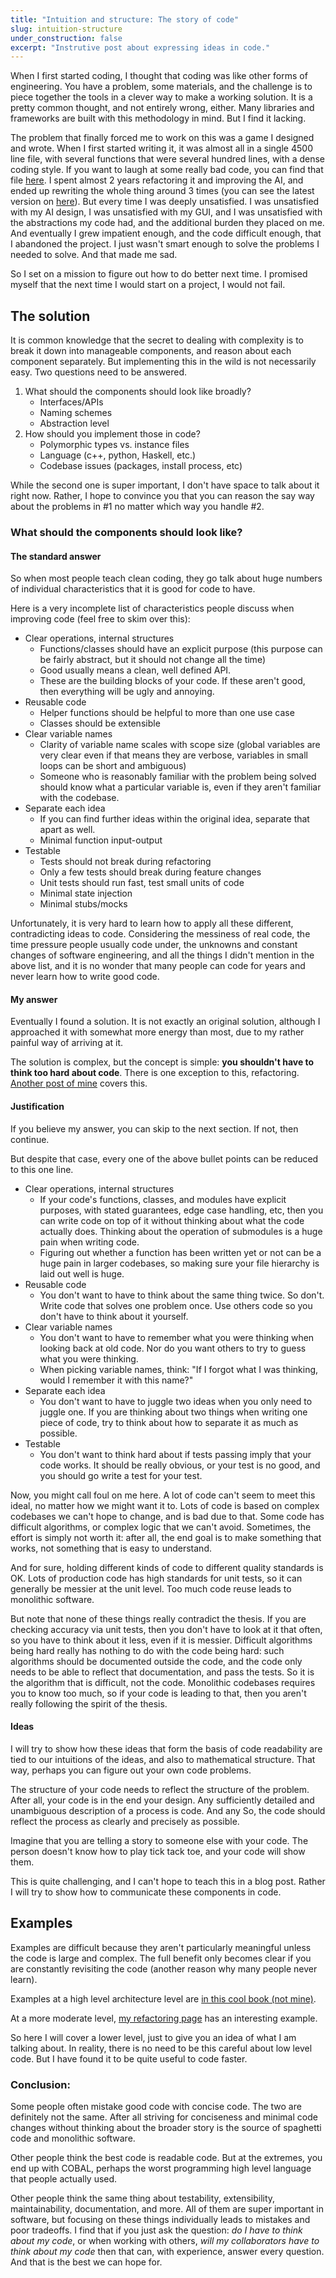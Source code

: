 ```yaml
---
title: "Intuition and structure: The story of code"
slug: intuition-structure
under_construction: false
excerpt: "Instrutive post about expressing ideas in code."
---
```


When I first started coding, I thought that coding was like other forms of engineering. You have a problem, some materials, and the challenge is to piece together the tools in a clever way to make a working solution. It is a pretty common thought, and not entirely wrong, either. Many libraries and frameworks are built with this methodology in mind. But I find it lacking.

The problem that finally forced me to work on this was a game I designed and wrote. When I first started writing it, it was almost all in a single 4500 line file, with several functions that were several hundred lines, with a dense coding style. If you want to laugh at some really bad code, you can find that file [here](https://gist.github.com/weepingwillowben/9f180dda531aed3249836efe12351033). I spent almost 2 years refactoring it and improving the AI, and ended up rewriting the whole thing around 3 times (you can see the latest version on [here](https://github.com/weepingwillowben/qtwargame)). But every time I was deeply unsatisfied. I was unsatisfied with my AI design, I was unsatisfied with my GUI, and I was unsatisfied with the abstractions my code had, and the additional burden they placed on me. And eventually I grew impatient enough, and the code difficult enough, that I abandoned the project. I just wasn't smart enough to solve the problems I needed to solve. And that made me sad.

So I set on a mission to figure out how to do better next time. I promised myself that the next time I would start on a project, I would not fail.

## The solution

It is common knowledge that the secret to dealing with complexity is to break it down into manageable components, and reason about each component separately. But implementing this in the wild is not necessarily easy. Two questions need to be answered.

1. What should the components should look like broadly?
    * Interfaces/APIs
    * Naming schemes
    * Abstraction level
2. How should you implement those in code?
    * Polymorphic types vs. instance files
    * Language (c++, python, Haskell, etc.)
    * Codebase issues (packages, install process, etc)

While the second one is super important, I don't have space to talk about it right now. Rather, I hope to convince you that you can reason the say way about the problems in \#1 no matter which way you handle \#2.

### What should the components should look like?

#### The standard answer

So when most people teach clean coding, they go talk about huge numbers of individual characteristics that it is good for code to have.

Here is a very incomplete list of characteristics people discuss when improving code (feel free to skim over this):

* Clear operations, internal structures
    * Functions/classes should have an explicit purpose (this purpose can be fairly abstract, but it should not change all the time)
    * Good usually means a clean, well defined API.
    * These are the building blocks of your code. If these aren't good, then everything will be ugly and annoying.
* Reusable code
    * Helper functions should be helpful to more than one use case
    * Classes should be extensible
* Clear variable names
    * Clarity of variable name scales with scope size (global variables are very clear even if that means they are verbose, variables in small loops can be short and ambiguous)
    * Someone who is reasonably familiar with the problem being solved should know what a particular variable is, even if they aren't familiar with the codebase.
* Separate each idea
    * If you can find further ideas within the original idea, separate that apart as well.
    * Minimal function input-output
* Testable
    * Tests should not break during refactoring
    * Only a few tests should break during feature changes
    * Unit tests should run fast, test small units of code
    * Minimal state injection
    * Minimal stubs/mocks

Unfortunately, it is very hard to learn how to apply all these different, contradicting ideas to code. Considering the messiness of real code, the time pressure people usually code under, the unknowns and constant changes of software engineering, and all the things I didn't mention in the above list, and it is no wonder that many people can code for years and never learn how to write good code.

#### My answer

Eventually I found a solution. It is not exactly an original solution, although I approached it with somewhat more energy than most, due to my rather painful way of arriving at it.

The solution is complex, but the concept is simple: **you shouldn't have to think too hard about code**. There is one exception to this, refactoring. [Another post of mine](coding_posts/refractoring) covers this.


#### Justification

If you believe my answer, you can skip to the next section. If not, then continue.

But despite that case, every one of the above bullet points can be reduced to this one line.

* Clear operations, internal structures
    * If your code's functions, classes, and modules have explicit purposes, with stated guarantees, edge case handling, etc, then you can write code on top of it without thinking about what the code actually does. Thinking about the operation of submodules is a huge pain when writing code.
    * Figuring out whether a function has been written yet or not can be a huge pain in larger codebases, so making sure your file hierarchy is laid out well is huge.
* Reusable code
    * You don't want to have to think about the same thing twice. So don't. Write code that solves one problem once. Use others code so you don't have to think about it yourself.
* Clear variable names
    * You don't want to have to remember what you were thinking when looking back at old code. Nor do you want others to try to guess what you were thinking.
    * When picking variable names, think: "If I forgot what I was thinking, would I remember it with this name?"
* Separate each idea
    * You don't want to have to juggle two ideas when you only need to juggle one. If you are thinking about two things when writing one piece of code, try to think about how to separate it as much as possible.
* Testable
    * You don't want to think hard about if tests passing imply that your code works. It should be really obvious, or your test is no good, and you should go write a test for your test.

Now, you might call foul on me here. A lot of code can't seem to meet this ideal, no matter how we might want it to. Lots of code is based on complex codebases we can't hope to change, and is bad due to that. Some code has difficult algorithms, or complex logic that we can't avoid. Sometimes, the effort is simply not worth it: after all, the end goal is to make something that works, not something that is easy to understand.

And for sure, holding different kinds of code to different quality standards is OK. Lots of production code has high standards for unit tests, so it can generally be messier at the unit level. Too much code reuse leads to monolithic software.

But note that none of these things really contradict the thesis. If you are checking accuracy via unit tests, then you don't have to look at it that often, so you have to think about it less, even if it is messier. Difficult algorithms being hard really has nothing to do with the code being hard: such algorithms should be documented outside the code, and the code only needs to be able to reflect that documentation, and pass the tests. So it is the algorithm that is difficult, not the code. Monolithic codebases requires you to know too much, so if your code is leading to that, then you aren't really following the spirit of the thesis.

#### Ideas

I will try to show how these ideas that form the basis of code readability are tied to our intuitions of the ideas, and also to mathematical structure. That way, perhaps you can figure out your own code problems.

The structure of your code needs to reflect the structure of the problem. After all, your code is in the end your design. Any sufficiently detailed and unambiguous description of a process is code. And any  So, the code should reflect the process as clearly and precisely as possible.

Imagine that you are telling a story to someone else with your code. The person doesn't know how to play tick tack toe, and your code will show them.

This is quite challenging, and I can't hope to teach this in a blog post. Rather I will try to show how to communicate these components in code.


## Examples

Examples are difficult because they aren't particularly meaningful unless the code is large and complex. The full benefit only becomes clear if you are constantly revisiting the code (another reason why many people never learn).

Examples at a high level architecture level are [in this cool book (not mine)](http://aosabook.org/en/index.html).

At a more moderate level, [my refactoring page](coding_posts/refractoring) has an interesting example.

So here I will cover a lower level, just to give you an idea of what I am talking about. In reality, there is no need to be this careful about low level code. But I have found it to be quite useful to code faster.




<!--
Here is a relatively simple problem which should demonstrate this. The problem is that I know how to check if someone won in tick tack toe. Simple enough, right? You check the rows, columns, and diagonals, and see if a player occupies all the spots there. But this problem, and other similar to it haunted me for years afterwards, making my code error prone, and difficult to debug.

Below is some code that solves the tick tack toe problem. I wrote only a few weeks from when I learned programming for the first time. It represents the 9 boxes as 9 separate variables, box[1-9]. The box is 1 if the player has it, 10 if the computer has it, and 0 if it is empty. It then finds out who won (full code [here](https://gist.github.com/weepingwillowben/8786b84688936e206408d71ae040c18e), windows only unfortunately). It looks like this:

[code language="c"]

    num1 = box1 + box2 + box3;
    num2 = box4 + box5 + box6;
    num3 = box7 + box8 + box9;
    num4 = box1 + box4 + box7;
    num5 = box2 + box5 + box8;
    num6 = box3 + box6 + box9;
    num7 = box1 + box5 + box9;
    num8 = box3 + box5 + box7;
    if (num1 == 30 or num2 == 30 or num3 == 30 or num4 == 30 or num5 == 30 or num6 == 30 or num7 == 30 or num8 == 30)
    {
        cout << "COMPUTER WINS!\n";
        break;
    }
    if (num1 == 3 or num2 == 3 or num3 == 3 or num4 == 3 or num5 == 3 or num6 == 3 or num7 == 3 or num8 == 3)
    {
        cout << "PLAYER WINS!";
        break;
    }

[/code]

As you can see, I could code a solution with the tools I had at hand. And at the time, that was enough. But now, I realize that it is not very good. It has lots and lots of variables and arbitrary constants, which makes checking/debugging the code hard and slow. It is just about impossible to generalize to larger grids. Understandable for my first code, but lets try to do better.

The standard approach would be to iteratively refractor this, until it looks decent. We would put the numbered variables in an array, then loop over them, in some places, take out functions, etc, to make the code more concise and stuff. This is not a bad approach. But it can actually be harder than building it up again from scratch, and it is easier to make poor choices. So instead, lets try to think of things structurally, picking out what each part of the code really accomplishes, and build this up.

First, basic data structures. What is a tick tack toe board anyways? It is a grid that looks like this, right?

    X|O|S
    X|O|_
    O|X|O

We really only care about the rows, columns, and diagonals. If you trace your finger over the rows, columns and diagonals, you might notice that your finger seems to be moving quite freely over a 2 dimensional discrete space. This reveals that the base data structure needs two qualities, it needs to store discrete values. Luckily, there is already a standard solution to general discrete 2d movement, the 2d array.

    board = array[3][3];

Now, how do we represent the Xs, Os, and blanks? Again, think of what we they actually are, and what we need of them. They actually are symbols that represent something about the game. We need them to be distinct from each other, and to not allow for anything other than Xs, Os, and blanks. Here there are several options. Strongly typed enums have these qualities. But perhaps this is overkill, as they also have other guarantees, such as efficient use as a key, which we don't need. So lets make our own type that meets these conditions.



Ok, so that wraps up the data structure. Now we need to look at the tasks we ask of that data. These can be thought of as queries, or manipulations.

Here is a task. We want the user of the software to be able to choose a coordinate, and then set that to be the players symbol if it is not already chosen. If it is already chosen, then we want to change nothing, and tell the user that they need to choose something else.

Wow, that is a lot of requirements. And it is the thing that experienced coders can just crank out without thinking about it at all. So

Here is a more complicated task, the original one.

Lets take
-->


### Conclusion:

Some people often mistake good code with concise code. The two are definitely not the same. After all striving for conciseness and minimal code changes without thinking about the broader story is the source of spaghetti code and monolithic software.

Other people think the best code is readable code. But at the extremes, you end up with COBAL, perhaps the worst programming high level language that people actually used.

Other people think the same thing about testability, extensibility, maintainability, documentation, and more. All of them are super important in software, but focusing on these things individually leads to mistakes and poor tradeoffs. I find that if you just ask the question: *do I have to think about my code*, or when working with others, *will my collaborators have to think about my code* then that can, with experience, answer every question. And that is the best we can hope for.
